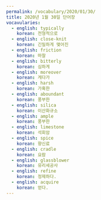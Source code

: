 ```yaml
---
permalink: /vocabulary/2020/01/30/
title: 2020년 1월 30일 단어장
vocavularies:
  - english: typically
    korean: 전형적으로
  - english: close-knit
    korean: 긴밀하게 맺어진
  - english: friction
    korean: 마찰
  - english: bitterly
    korean: 심하게
  - english: moreover
    korean: 게다가
  - english: harsh
    korean: 가혹한
  - english: aboundant
    korean: 풍부한
  - english: silica
    korean: 이산화규소
  - english: ample
    korean: 풍부한
  - english: limestone
    korean: 석회암
  - english: spice
    korean: 향신료
  - english: cradle
    korean: 요람
  - english: glassblower
    korean: 유리세공사
  - english: refine
    korean: 정제하다.
  - english: acquire
    korean: 얻다.
---
```

